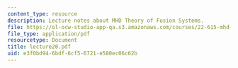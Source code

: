 ```yaml
---
content_type: resource
description: Lecture notes about MHD Theory of Fusion Systems.
file: https://ol-ocw-studio-app-qa.s3.amazonaws.com/courses/22-615-mhd-theory-of-fusion-systems-spring-2007/e3f0bd946bdf6cf56721e580ec06c62b_lecture20.pdf
file_type: application/pdf
resourcetype: Document
title: lecture20.pdf
uid: e3f0bd94-6bdf-6cf5-6721-e580ec06c62b
---
```

